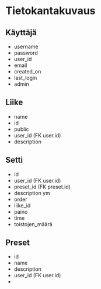 # Tietokantakuvaus

## Käyttäjä

* username
* password
* user_id
* email
* created_on
* last_login
* admin

## Liike

* name
* id
* public
* user_id (FK user.id)
* description

## Setti

* id
* user_id (FK user.id)
* preset_id (FK preset.id)
* description ym
* order
* liike_id
* paino
* time
* toistojen_määrä

## Preset

* id
* name
* description
* user_id (FK user.id)
* 